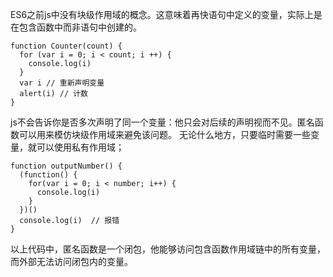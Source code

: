 ES6之前js中没有块级作用域的概念。这意味着再快语句中定义的变量，实际上是在包含函数中而非语句中创建的。
```
function Counter(count) {
  for (var i = 0; i < count; i ++) {
    console.log(i)
  }
  var i // 重新声明变量
  alert(i) // 计数
}
```
js不会告诉你是否多次声明了同一个变量：他只会对后续的声明视而不见。匿名函数可以用来模仿块级作用域来避免该问题。
无论什么地方，只要临时需要一些变量，就可以使用私有作用域；
```
function outputNumber() {
  (function() {
    for(var i = 0; i < number; i++) {
      console.log(i)
    }
  })()
  console.log(i)  // 报错
}
```
以上代码中，匿名函数是一个闭包，他能够访问包含函数作用域链中的所有变量，而外部无法访问闭包内的变量。